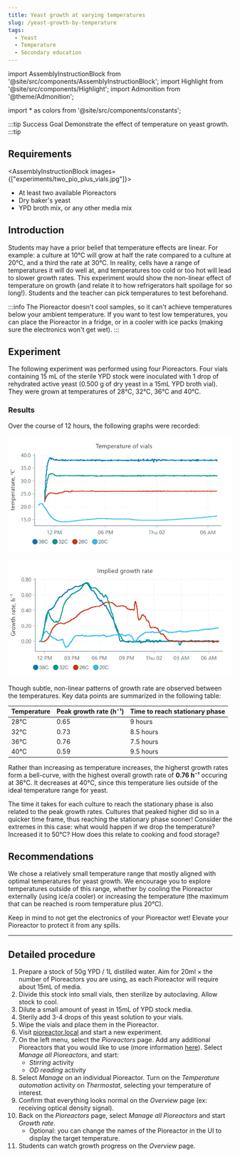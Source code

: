 ```yaml
---
title: Yeast growth at varying temperatures
slug: /yeast-growth-by-temperature
tags: 
  - Yeast
  - Temperature
  - Secondary education
---
```


import AssemblyInstructionBlock from '@site/src/components/AssemblyInstructionBlock';
import Highlight from '@site/src/components/Highlight';
import Admonition from '@theme/Admonition';

import * as colors from '@site/src/components/constants';

:::tip Success Goal
Demonstrate the effect of temperature on yeast growth. 
:::tip

## Requirements

<AssemblyInstructionBlock images={["experiments/two_pio_plus_vials.jpg"]}>

*   At least two available Pioreactors
*   Dry baker's yeast
*   YPD broth mix, or any other media mix

</AssemblyInstructionBlock>

## Introduction

Students may have a prior belief that temperature effects are linear. For example: a culture at 10℃ will grow at half the rate compared to a culture at 20℃, and a third the rate at 30℃. In reality, cells have a range of temperatures it will do well at, and temperatures too cold or too hot will lead to slower growth rates. This experiment would show the non-linear effect of temperature on growth (and relate it to how refrigerators halt spoilage for so long!). Students and the teacher can pick temperatures to test beforehand.

:::info
The Pioreactor doesn't cool samples, so it can't achieve temperatures below your ambient temperature. If you want to test low temperatures, you can place the Pioreactor in a fridge, or in a cooler with ice packs (making sure the electronics won't get wet).
:::

## Experiment

The following experiment was performed using four Pioreactors. Four vials containing 15 mL of the sterile YPD stock were inoculated with 1 drop of rehydrated active yeast (0.500 g of dry yeast in a 15mL YPD broth vial). They were grown at temperatures of 28°C, 32°C, 36°C and 40°C. 

### Results

Over the course of 12 hours, the following graphs were recorded: 

![](/img/experiments/temperature_temp.png)

![](/img/experiments/temperature_growth_rate.png)

Though subtle, non-linear patterns of growth rate are observed between the temperatures. Key data points are summarized in the following table: 

|Temperature|Peak growth rate (h⁻¹)|Time to reach stationary phase|
|------------------|----------------|--------------------|
|28°C|0.65|9 hours|
|32°C|0.73|8.5 hours|
|36°C|0.76|7.5 hours|
|40°C|0.59|9.5 hours|

Rather than increasing as temperature increases, the higherst growth rates form a bell-curve, with the highest overall growth rate of **0.76 h⁻¹** occuring at 36°C. It decreases at 40°C, since this temperature lies outside of the ideal temperature range for yeast. 

The time it takes for each culture to reach the stationary phase is also related to the peak growth rates. Cultures that peaked higher did so in a quicker time frame, thus reaching the stationary phase sooner! Consider the extremes in this case: what would happen if we drop the temperature? Increased it to 50°C? How does this relate to cooking and food storage? 

## Recommendations 

We chose a relatively small temperature range that mostly aligned with optimal temperatures for yeast growth. We encourage you to explore temperatures outside of this range, whether by cooling the Pioreactor externally (using ice/a cooler) or increasing the temperature (the maximum that can be reached is room temperature plus 20°C).

Keep in mind to not get the electronics of your Pioreactor wet! Elevate your Pioreactor to protect it from any spills. 

-----

## Detailed procedure

1. Prepare a stock of 50g YPD / 1L distilled water. Aim for 20ml × the number of Pioreactors you are using, as each Pioreactor will require about 15mL of media.
2. Divide this stock into small vials, then sterilize by autoclaving. Allow stock to cool.
6. Dilute a small amount of yeast in 15mL of YPD stock media. 
7. Sterily add 3-4 drops of this yeast solution to your vials. 
8. Wipe the vials and place them in the Pioreactor.
6. Visit [pioreactor.local](http://pioreactor.local) and start a new experiment.
7. On the left menu, select the _Pioreactors_ page. Add any additional Pioreactors that you would like to use (more information [here](/user-guide/create-cluster)). Select _Manage all Pioreactors_, and start:
	*	_Stirring_ activity
	*	_OD reading_ activity
8. Select _Manage_ on an individual Pioreactor. Turn on the _Temperature automation_ activity on _Thermostat_, selecting your temperature of interest.
8. Confirm that everything looks normal on the _Overview_ page (ex: receiving optical density signal).
9. Back on the _Pioreactors_ page, select _Manage all Pioreactors_ and start _Growth rate_. 
	* Optional: you can change the names of the Pioreactor in the UI to display the target temperature.
11. Students can watch growth progress on the _Overview_ page. 
